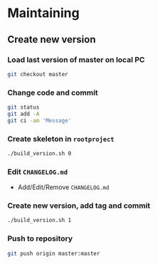 # Maintaining

## Create new version

### Load last version of master on local PC

```bash
git checkout master
```

### Change code and commit

```bash
git status
git add -A
git ci -am 'Message'
```

### Create skeleton in `rootproject`

```bash
./build_version.sh 0
```

### Edit `CHANGELOG.md`

- Add/Edit/Remove `CHANGELOG.md`

### Create new version, add tag and commit

```bash
./build_version.sh 1
```

### Push to repository

```bash
git push origin master:master
```
